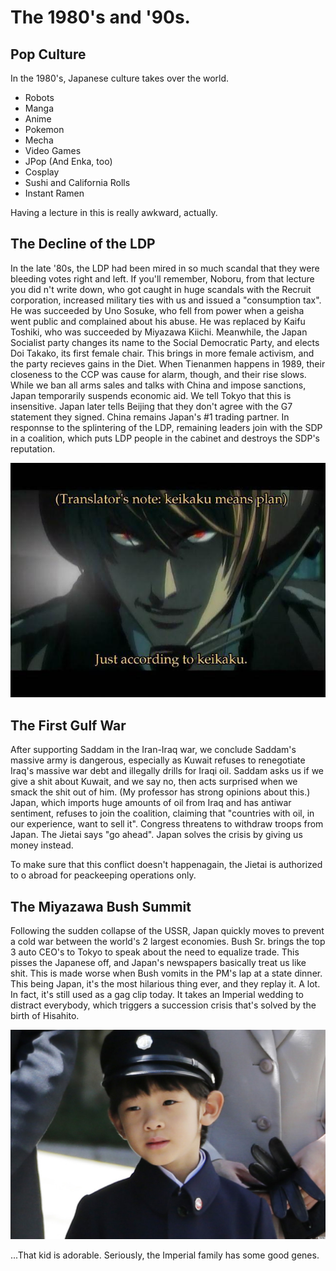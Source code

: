 # The 1980's and '90s.

## Pop Culture

In the 1980's, Japanese culture takes over the world.

* Robots
* Manga
* Anime
* Pokemon
* Mecha
* Video Games
* JPop (And Enka, too)
* Cosplay
* Sushi and California Rolls
* Instant Ramen

Having a lecture in this is really awkward, actually.

## The Decline of the LDP

In the late '80s, the LDP had been mired in so much scandal that they were bleeding votes right and left. If you'll remember, Noboru, from that lecture you did n't write down, who got caught in huge scandals with the Recruit corporation, increased military ties with us and issued a "consumption tax". He was succeeded by Uno Sosuke, who fell from power when a geisha went public and complained about his abuse. He was replaced by Kaifu Toshiki, who was succeeded by Miyazawa Kiichi. Meanwhile, the Japan Socialist party changes its name to the Social Democratic Party, and elects Doi Takako, its first female chair. This brings in more female activism, and the party recieves gains in the Diet. When Tienanmen happens in 1989, their closeness to the CCP was cause for alarm, though, and their rise slows. While we ban all arms sales and talks with China and impose sanctions, Japan temporarily suspends economic aid. We tell Tokyo that this is insensitive. Japan later tells Beijing that they don't agree with the G7 statement they signed. China remains Japan's #1 trading partner. In responnse to the splintering of the LDP, remaining leaders join with the SDP in a coalition, which puts LDP people in the cabinet and destroys the SDP's reputation.

![](../res/keikaku.jpg)

## The First Gulf War

After supporting Saddam in the Iran-Iraq war, we conclude Saddam's massive army is dangerous, especially as Kuwait refuses to renegotiate Iraq's massive war debt and illegally drills for Iraqi oil. Saddam asks us if we give a shit about Kuwait, and we say no, then acts surprised when we smack the shit out of him. (My professor has strong opinions about this.) Japan, which imports huge amounts of oil from Iraq and has antiwar sentiment, refuses to join the coalition, claiming that "countries with oil, in our experience, want to sell it". Congress threatens to withdraw troops from Japan. The Jietai says "go ahead". Japan solves the crisis by giving us money instead.

To make sure that this conflict doesn't happenagain, the Jietai is authorized to o abroad for peackeeping operations only.

## The Miyazawa Bush Summit

Following the sudden collapse of the USSR, Japan quickly moves to prevent a cold war between the world's 2 largest economies. Bush Sr. brings the top 3 auto CEO's to Tokyo to speak about the need to equalize trade. This pisses the Japanese off, and Japan's newspapers basically treat us like shit. This is made worse when Bush vomits in the PM's lap at a state dinner. This being Japan, it's the most hilarious thing ever, and they replay it. A lot. In fact, it's still used as a gag clip today. It takes an Imperial wedding to distract everybody, which triggers a succession crisis that's solved by the birth of Hisahito.

![](../res/hisahito.jpg)

...That kid is adorable. Seriously, the Imperial family has some good genes.
